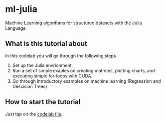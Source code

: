 # ml-julia
Machine Learning algorithms for structured datasets with the Julia Language

## What is this tutorial about

In this codelab you will go through the following steps

1. Set up the Julia envrionment,
2. Run a set of simple exaples on creating matrices, plotting charts, and executing simple for-loops with CUDA. 
3. Go through introductory examples on machine learning (Regression and Descision Trees)

## How to start the tutorial

Just tap on the [codelab file](../blob/master/Machine_Learning_for_Structured_Datasets_with_MIT’s_Julia_Language.ipynb).
